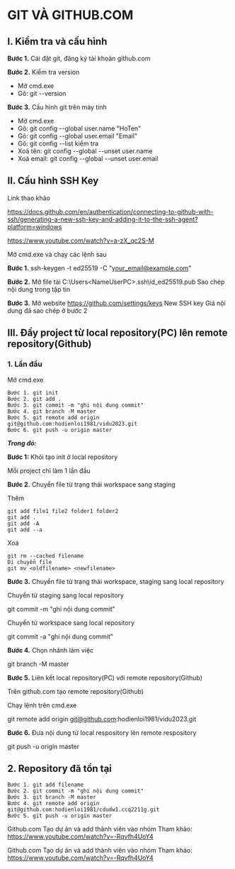 # GIT VÀ GITHUB.COM
## I. Kiểm tra và cấu hình
__Bước 1.__ Cài đặt git, đăng ký tài khoản github.com

__Bước 2.__ Kiểm tra version
-	Mở cmd.exe
-	Gõ: git --version

__Bước 3.__ Cấu hình git trên máy tinh
-	Mở cmd.exe
-	Gõ: git config --global user.name "HoTen"
-	Gõ: git config --global user.email "Email"
-	Gõ: git config --list kiểm tra
-	Xoá tên: git config --global --unset user.name
-	Xoá email: git config --global --unset user.email
## II. Cấu hình SSH Key
Link thao khảo

https://docs.github.com/en/authentication/connecting-to-github-with-ssh/generating-a-new-ssh-key-and-adding-it-to-the-ssh-agent?platform=windows

https://www.youtube.com/watch?v=a-zX_qc2S-M

Mở cmd.exe và chạy các lệnh sau

__Bước 1.__
    ssh-keygen -t ed25519 -C "your_email@example.com"

__Bước 2.__
Mở file tài C:\Users\<NameUserPC>\.ssh\id_ed25519.pub
Sao chép nội dung trong tập tin

__Bước 3.__
Mở website https://github.com/settings/keys
New SSH key
Giá nội dung đã sao chép ở bước 2

## III. Đẩy project từ local repository(PC) lên remote repository(Github)
### 1. Lần đầu
Mở cmd.exe
```
Bước 1. git init
Bước 2. git add .
Bước 3. git commit -m "ghi nội dung commit"
Bước 4. git branch -M master
Bước 5. git remote add origin git@github.com:hodienloi1981/vidu2023.git
Bước 6. git push -u origin master
```
***Trong đó:***

__Bước 1:__ Khỏi tạo init ở local repository

Mỗi project chỉ làm 1 lần đầu

__Bước 2.__ Chuyển file từ trạng thái workspace sang staging

Thêm
```
git add file1 file2 folder1 folder2
git add .
git add -A
git add --a
```
Xoá
```
git rm --cached filename
Di chuyển file
git mv <oldfilename> <newfilename>
```
__Bước 3.__ Chuyển file từ trạng thái workspace, staging sang local repository

Chuyển từ staging sang local repository

git commit -m "ghi nội dung commit"

Chuyển từ workspace sang local repository

git commit -a "ghi nội dung commit"

__Bước 4.__ Chọn nhánh làm việc

git branch -M master

__Bước 5.__ Liên kết local repository(PC) với remote repository(Github)

Trên github.com tạo remote repository(Github)

Chạy lệnh trên cmd.exe

git remote add origin git@github.com:hodienloi1981/vidu2023.git

__Bước 6.__ Đưa nội dung từ local respository lên remote respository

git push -u origin master

## 2. Repository đã tồn tại
```
Bước 1. git add filename
Bước 2. git commit -m "ghi nội dung commit"
Bước 3. git branch -M master
Bước 4. git remote add origin git@github.com:hodienloi1981/cdudw1.ccq2211g.git
Bước 5. git push -u origin master
```
Github.com Tạo dự án và add thành viên vào nhóm
Tham khảo:
https://www.youtube.com/watch?v=-Rqvfh4UoY4

Github.com Tạo dự án và add thành viên vào nhóm
Tham khảo:
https://www.youtube.com/watch?v=-Rqvfh4UoY4

